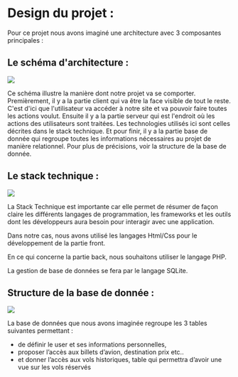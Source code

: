 
# Design du projet :

Pour ce projet nous avons imaginé une architecture avec 3 composantes principales :

## Le schéma d'architecture :

![](https://github.com/PierricL/tp-architecture/blob/si1-Softoucanandco/si1-Softoucanandco/projet/picture/sch%C3%A9maArchitecture2.jpg)

Ce schéma illustre la manière dont notre projet va se comporter. Premièrement, il y a la partie client qui va être la face visible de tout le reste. C'est d'ici que l'utilisateur va accéder à notre site et va pouvoir faire toutes les actions voulut.
Ensuite il y a la partie serveur qui est l'endroit où les actions des utilisateurs sont traitées. Les technologies utilisés ici sont celles décrites dans le stack technique.
Et pour finir, il y a la partie base de donnée qui regroupe toutes les informations nécessaires au projet de manière relationnel. Pour plus de précisions, voir la structure de la base de donnée.

## Le stack technique :

![](https://github.com/PierricL/tp-architecture/blob/si1-Softoucanandco/si1-Softoucanandco/projet/picture/stackTechnique2.png)

La Stack Technique est importante car elle permet de résumer de façon claire les différents langages de programmation, les frameworks et les outils dont les développeurs aura besoin pour interagir avec une application. 

Dans notre cas, nous avons utilisé les langages Html/Css pour le développement de la partie front. 

En ce qui concerne la partie back, nous souhaitons utiliser le langage PHP. 

La gestion de base de données se fera par le langage SQLite.

## Structure de la base de donnée :

![](https://github.com/PierricL/tp-architecture/blob/si1-Softoucanandco/si1-Softoucanandco/projet/picture/StructureBDD2.png)

La base de données que nous avons imaginée regroupe les 3 tables suivantes permettant : 
- de définir le user et ses informations personnelles, 
- proposer l’accès aux billets d’avion, destination prix etc.. 
- et donner l’accès aux vols historiques, table qui permettra d’avoir une vue sur les vols réservés
